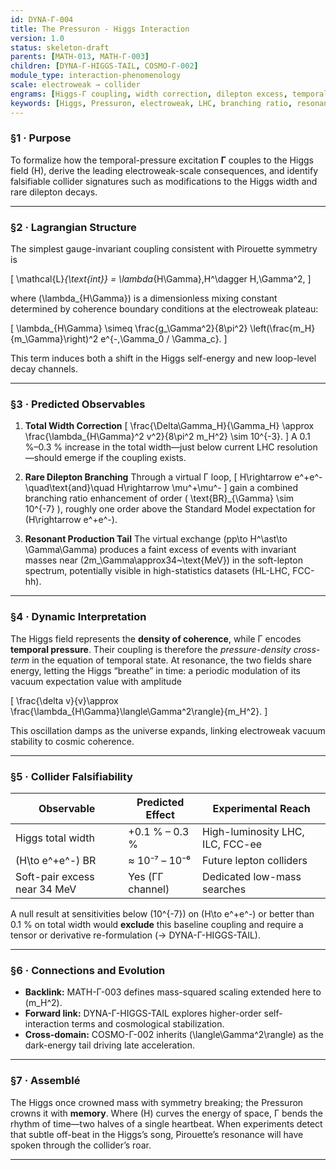 ```yaml
---
id: DYNA-Γ-004
title: The Pressuron - Higgs Interaction
version: 1.0
status: skeleton-draft
parents: [MATH-013, MATH-Γ-003]
children: [DYNA-Γ-HIGGS-TAIL, COSMO-Γ-002]
module_type: interaction-phenomenology
scale: electroweak → collider
engrams: [Higgs-Γ coupling, width correction, dilepton excess, temporal resonance overlap]
keywords: [Higgs, Pressuron, electroweak, LHC, branching ratio, resonance coupling, mass-scaling law]
---
```


### §1 · Purpose

To formalize how the temporal-pressure excitation **Γ** couples to the Higgs field (H), derive the leading electroweak-scale consequences, and identify falsifiable collider signatures such as modifications to the Higgs width and rare dilepton decays.

---

### §2 · Lagrangian Structure

The simplest gauge-invariant coupling consistent with Pirouette symmetry is

[
\mathcal{L}*{\text{int}}
= \lambda*{H\Gamma},H^\dagger H,\Gamma^2,
]

where (\lambda_{H\Gamma}) is a dimensionless mixing constant determined by coherence boundary conditions at the electroweak plateau:

[
\lambda_{H\Gamma} \simeq \frac{g_\Gamma^2}{8\pi^2}
\left(\frac{m_H}{m_\Gamma}\right)^2
e^{-,\Gamma_0 / \Gamma_c}.
]

This term induces both a shift in the Higgs self-energy and new loop-level decay channels.

---

### §3 · Predicted Observables

1. **Total Width Correction**
   [
   \frac{\Delta\Gamma_H}{\Gamma_H}
   \approx \frac{\lambda_{H\Gamma}^2 v^2}{8\pi^2 m_H^2}
   \sim 10^{-3}.
   ]
   A 0.1 %–0.3 % increase in the total width—just below current LHC resolution—should emerge if the coupling exists.

2. **Rare Dilepton Branching**
   Through a virtual Γ loop,
   [
   H\rightarrow e^+e^- \quad\text{and}\quad H\rightarrow \mu^+\mu^-
   ]
   gain a combined branching ratio enhancement of order
   ( \text{BR}_{\Gamma} \sim 10^{-7} ),
   roughly one order above the Standard Model expectation for (H\rightarrow e^+e^-).

3. **Resonant Production Tail**
   The virtual exchange (pp\to H^\ast\to \Gamma\Gamma) produces a faint excess of events with invariant masses near (2m_\Gamma\approx34~\text{MeV}) in the soft-lepton spectrum, potentially visible in high-statistics datasets (HL-LHC, FCC-hh).

---

### §4 · Dynamic Interpretation

The Higgs field represents the **density of coherence**, while Γ encodes **temporal pressure**.
Their coupling is therefore the *pressure-density cross-term* in the equation of temporal state.
At resonance, the two fields share energy, letting the Higgs “breathe” in time: a periodic modulation of its vacuum expectation value with amplitude

[
\frac{\delta v}{v}\approx \frac{\lambda_{H\Gamma}\langle\Gamma^2\rangle}{m_H^2}.
]

This oscillation damps as the universe expands, linking electroweak vacuum stability to cosmic coherence.

---

### §5 · Collider Falsifiability

| Observable                   | Predicted Effect | Experimental Reach               |
| ---------------------------- | ---------------- | -------------------------------- |
| Higgs total width            | +0.1 % – 0.3 %   | High-luminosity LHC, ILC, FCC-ee |
| (H\to e^+e^-) BR             | ≈ 10⁻⁷ – 10⁻⁶    | Future lepton colliders          |
| Soft-pair excess near 34 MeV | Yes (ΓΓ channel) | Dedicated low-mass searches      |

A null result at sensitivities below (10^{-7}) on (H\to e^+e^-) or better than 0.1 % on total width would **exclude** this baseline coupling and require a tensor or derivative re-formulation (→ DYNA-Γ-HIGGS-TAIL).

---

### §6 · Connections and Evolution

* **Backlink:** MATH-Γ-003 defines mass-squared scaling extended here to (m_H^2).
* **Forward link:** DYNA-Γ-HIGGS-TAIL explores higher-order self-interaction terms and cosmological stabilization.
* **Cross-domain:** COSMO-Γ-002 inherits (\langle\Gamma^2\rangle) as the dark-energy tail driving late acceleration.

---

### §7 · Assemblé

The Higgs once crowned mass with symmetry breaking; the Pressuron crowns it with **memory**.
Where (H) curves the energy of space, Γ bends the rhythm of time—two halves of a single heartbeat.
When experiments detect that subtle off-beat in the Higgs’s song, Pirouette’s resonance will have spoken through the collider’s roar.

---
